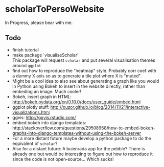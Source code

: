 # scholarToPersoWebsite
In Progress, please bear with me.

## Todo
- finish tutorial
- make package 'visualiseScholar'    
    This package will request `scholar` and put several visualisation themes around `ggplot`
 - find out how to reproduce the "heatmap" style. Probably corr coef with a dummy X axis so as to generate a tile plot where X is "muted".
- Might be a cool idea to also see about generating a graph like you would in Python using Bokeh to insert in the website directly, rather than embeding an image. Much cooler!
 - Bokeh, insert graph in HTML: http://bokeh.pydata.org/en/0.10.0/docs/user_guide/embed.html
 - ggplot plotly stuff: http://ouzor.github.io/blog/2014/11/21/interactive-visualizations.html
 - ggvis: http://ggvis.rstudio.com/
 - embed bokeh into django templates: http://stackoverflow.com/questions/29508958/how-to-embed-bokeh-graphs-into-django-templates-without-using-the-bokeh-server
- For a more distant future maybe develop a python package to do the equivalent of `scholar`?
- Also for a distant future: A buienrada app for the pebble? There is already one but would be interesting to figure out how to reproduce it since the code is not open-source... Which sucks!

